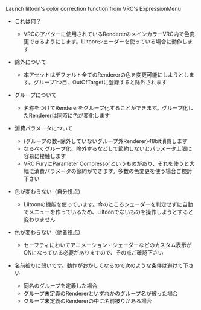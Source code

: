 Launch liltoon's color correction function from VRC's ExpressionMenu

- これは何？
    - VRCのアバターに使用されているRendererのメインカラーVRC内で色変更できるようにします。Liltoonシェーダーを使っている場合に動作します

- 除外について
    - 本アセットはデフォルト全てのRendererの色を変更可能にしようとします。グループ1つ目、OutOfTargetに登録すると除外されます

- グループについて
    - 名称をつけてRendererをグループ化することができます。グループ化したRendererは同時に色が変化します

- 消費パラメータについて
    - (グループの数+除外していないグループ外Renderer)*4*8bit消費します
    - なるべくグループ化、除外するなどして節約しないとパラメータ上限に容易に接触します
    - VRC FuryにParameter Compressorというものがあり、それを使うと大幅に消費パラメータの節約ができます。多数の色変更を使う場合ご検討下さい

- 色が変わらない（自分視点）
    - Liltoonの機能を使っています。今のところシェーダーを判定せずに自動でメニューを作っているため、Liltoonでないものを操作しようとすると変わりません

- 色が変わらない（他者視点）
    - セーフティにおいてアニメーション・シェーダーなどのカスタム表示がONになっている必要がありますので、その点ご確認下さい

- 名前被りに弱いです。動作がおかしくなるので次のような条件は避けて下さい
    - 同名のグループを定義した場合
    - グループ未定義のRendererといずれかのグループ名が被った場合
    - グループ未定義のRendererの中に名前被りがある場合